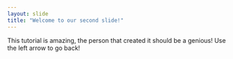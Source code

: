 ```yaml
---
layout: slide
title: "Welcome to our second slide!"
---
```

This tutorial is amazing, the person that created it should be a genious!
Use the left arrow to go back!
